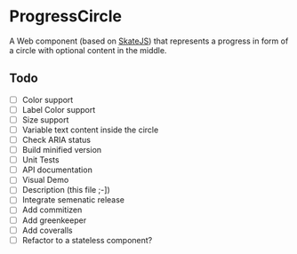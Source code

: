 # ProgressCircle

A Web component (based on [SkateJS](http://skate.js.org/)) that represents a progress in form of a circle with optional content in the middle.

## Todo

- [ ] Color support
- [ ] Label Color support
- [ ] Size support
- [ ] Variable text content inside the circle
- [ ] Check ARIA status
- [ ] Build minified version
- [ ] Unit Tests
- [ ] API documentation
- [ ] Visual Demo
- [ ] Description (this file ;-])
- [ ] Integrate semenatic release
- [ ] Add commitizen
- [ ] Add greenkeeper
- [ ] Add coveralls
- [ ] Refactor to a stateless component?
